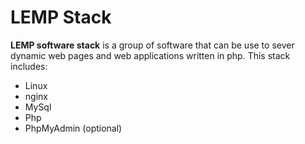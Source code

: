# LEMP Stack

**LEMP software stack** is a group of software that can be use to sever dynamic web pages and web applications written in php. This stack includes:

* Linux
* nginx
* MySql
* Php
* PhpMyAdmin (optional)
